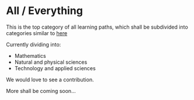# All / Everything

This is the top category of all learning paths, which shall be subdivided into categories similar to [here](https://en.wikipedia.org/wiki/Wikipedia:Contents/Categories)

Currently dividing into:

- Mathematics
- Natural and physical sciences
- Technology and applied sciences

We would love to see a contribution.

More shall be coming soon...
